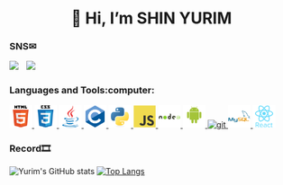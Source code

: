 <div align=center><h1>👋 Hi, I’m SHIN YURIM </h1></div>

<h3 align="left"> SNS✉ </h3>
<a href="https://www.instagram.com/u.appi2" target="_blank"><img src="https://img.shields.io/badge/u.appi2-E4405F?style=flat-square&logo=Instagram&logoColor=white"/></a>
<a href="mailto:w2103@e-mirim.hs.kr">
    <img 
        src="https://img.shields.io/badge/Gmail-d14836?style=flat-square&logo=Gmail&logoColor=white&link=mailto:w2103@e-mirim.hs.kr"
        style="height : auto; margin-left : 10px; margin-right : 10px;"/>
</a>


<h3 align="left">Languages and Tools:computer:</h3>
<a href="https://www.w3.org/html/" target="_blank"> <img src="https://raw.githubusercontent.com/devicons/devicon/master/icons/html5/html5-original-wordmark.svg" alt="html5" width="40" height="40"/> </a>
<a href="https://www.w3schools.com/css/" target="_blank"> <img src="https://raw.githubusercontent.com/devicons/devicon/master/icons/css3/css3-original-wordmark.svg" alt="css3" width="40" height="40"/> </a>
<a href="https://www.java.com" target="_blank"> <img src="https://raw.githubusercontent.com/devicons/devicon/master/icons/java/java-original.svg" alt="java" width="40" height="40"/> </a>
<a href="https://www.cprogramming.com/" target="_blank"> <img src="https://raw.githubusercontent.com/devicons/devicon/master/icons/c/c-original.svg" alt="c" width="40" height="40"/> </a>
<a href="https://www.python.org" target="_blank"> <img src="https://raw.githubusercontent.com/devicons/devicon/master/icons/python/python-original.svg" alt="python" width="40" height="40"/> </a>
<a href="https://developer.mozilla.org/en-US/docs/Web/JavaScript" target="_blank"> <img src="https://raw.githubusercontent.com/devicons/devicon/master/icons/javascript/javascript-original.svg" alt="javascript" width="40" height="40"/> </a>
<a href="https://nodejs.org" target="_blank"> <img src="https://raw.githubusercontent.com/devicons/devicon/master/icons/nodejs/nodejs-original-wordmark.svg" alt="nodejs" width="40" height="40"/> </a>
<a href="https://developer.android.com" target="_blank"> <img src="https://raw.githubusercontent.com/devicons/devicon/master/icons/android/android-original-wordmark.svg" alt="android" width="40" height="40"/> </a>
<a href="https://git-scm.com/" target="_blank"> <img src="https://www.vectorlogo.zone/logos/git-scm/git-scm-icon.svg" alt="git" width="40" height="40"/> </a>
<a href="https://www.mysql.com/" target="_blank"> <img src="https://raw.githubusercontent.com/devicons/devicon/master/icons/mysql/mysql-original-wordmark.svg" alt="mysql" width="40" height="40"/> </a>
<a href="https://reactjs.org/" target="_blank"> <img src="https://raw.githubusercontent.com/devicons/devicon/master/icons/react/react-original-wordmark.svg" alt="react" width="40" height="40"/> </a>

<h3 align="left"> Record🎞 </h3>
</p>

![Yurim's GitHub stats](https://github-readme-stats.vercel.app/api?username=yurim3&show_icons=true&theme=transparent)
[![Top Langs](https://github-readme-stats.vercel.app/api/top-langs/?username=yurim3&langs_count=6&layout=compact&theme=white)](https://github.com/yurim3/yurim3)
